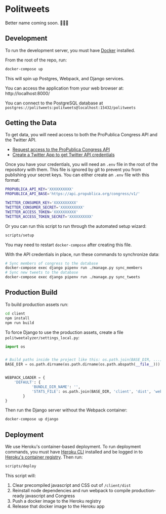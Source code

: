 Politweets
==========

Better name coming soon. 🤷🏻‍♀️

Development
-----------

To run the development server, you must have [Docker](https://store.docker.com/search?type=edition&offering=community) installed.

From the root of the repo, run:

```bash
docker-compose up
```

This will spin up Postgres, Webpack, and Django services.

You can access the application from your web browser at: http://localhost:8000/

You can connect to the PostgreSQL database at `postgres://politweets:politweets@localhost:15432/politweets`

Getting the Data
----------------

To get data, you will need access to both the ProPublica Congress API and the Twitter API.

* [Request access to the ProPublica Congress API](https://projects.propublica.org/api-docs/congress-api/)
* [Create a Twitter App to get Twitter API credentials](https://developer.twitter.com/en/apps)

Once you have your credentials, you will need an `.env` file in the root of the repository with them. This file is ignored by git to prevent you from publishing your secret keys. You can either create an `.env` file with this format:

```sh
PROPUBLICA_API_KEY='XXXXXXXXXX'
PROPUBLICA_API_BASE='https://api.propublica.org/congress/v1/'

TWITTER_CONSUMER_KEY='XXXXXXXXXX'
TWITTER_CONSUMER_SECRET='XXXXXXXXXX'
TWITTER_ACCESS_TOKEN='XXXXXXXXXX'
TWITTER_ACCESS_TOKEN_SECRET='XXXXXXXXXX'
```

Or you can run this script to run through the automated setup wizard:

```sh
scripts/setup
```

You may need to restart `docker-compose` after creating this file.

With the API credentials in place, run these commands to synchronize data:

```sh
# Sync members of congress to the database
docker-compose exec django pipenv run ./manage.py sync_members
# Sync new tweets to the database
docker-compose exec django pipenv run ./manage.py sync_tweets
```

Production Build
----------------

To build production assets run:

```sh
cd client
npm install
npm run build
```

To force Django to use the production assets, create a file `politweetalyzer/settings_local.py`:

```python
import os


# Build paths inside the project like this: os.path.join(BASE_DIR, ...)
BASE_DIR = os.path.dirname(os.path.dirname(os.path.abspath(__file__)))


WEBPACK_LOADER = {
    'DEFAULT': {
            'BUNDLE_DIR_NAME': '',
            'STATS_FILE': os.path.join(BASE_DIR, 'client', 'dist', 'webpack-stats.build.json'),
        }
}
```

Then run the Django server without the Webpack container:

```sh
docker-compose up django
```

Deployment
----------

We use Heroku's container-based deployment. To run deployment commands, you
must have [Heroku CLI](https://devcenter.heroku.com/articles/heroku-cli)
installed and be logged in to [Heroku's container registry](https://devcenter.heroku.com/articles/container-registry-and-runtime#logging-in-to-the-registry). Then run:

```sh
scripts/deploy
```

This script will:

1. Clear precompiled javascript and CSS out of `/client/dist`
2. Reinstall node dependencies and run webpack to compile production-ready
   javascript and Congress
3. Push a docker image to the Heroku registry
4. Release that docker image to the Heroku app
